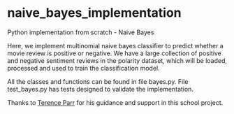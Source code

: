 # naive_bayes_implementation
Python implementation from scratch - Naive Bayes

Here, we implement multinomial naive bayes classifier to predict whether a movie review is positive or negative. We have a large collection of positive and negative sentiment reviews in the polarity dataset, which will be loaded, processed and used to train the classification model.

All the classes and functions can be found in file bayes.py. File test_bayes.py has tests designed to validate the implementation.

Thanks to [Terence Parr](https://github.com/parrt) for his guidance and support in this school project.